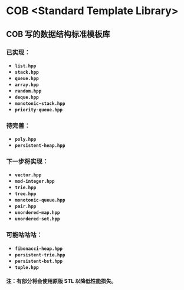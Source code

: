 # COB \<Standard Template Library\>
## COB 写的数据结构标准模板库
### 已实现：
- **`list.hpp`**
- **`stack.hpp`**
- **`queue.hpp`**
- **`array.hpp`**
- **`random.hpp`**
- **`deque.hpp`**
- **`monotonic-stack.hpp`**
- **`priority-queue.hpp`**
### 待完善：
- **`poly.hpp`**
- **`persistent-heap.hpp`**
### 下一步将实现：
- **`vector.hpp`**
- **`mod-integer.hpp`**
- **`trie.hpp`**
- **`tree.hpp`**
- **`monotonic-queue.hpp`**
- **`pair.hpp`**
- **`unordered-map.hpp`**
- **`unordered-set.hpp`**
### 可能咕咕咕：
- **`fibonacci-heap.hpp`**
- **`persistent-trie.hpp`**
- **`persistent-bst.hpp`**
- **`tuple.hpp`**

#### 注：有部分将会使用原版 STL 以降低性能损失。
